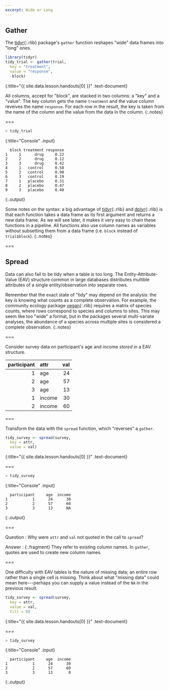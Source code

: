 ```yaml
---
excerpt: Wide or Long
---
```


## Gather

The [tidyr](){:.rlib} package's `gather` function reshapes "wide" data frames
into "long" ones.



~~~r
library(tidyr)
tidy_trial <- gather(trial,
  key = "treatment",
  value = "response",
  -block)
~~~
{:title="{{ site.data.lesson.handouts[0] }}" .text-document}


All columns, accept for "block", are stacked in two columns: a "key" and a
"value". The key column gets the name `treatment` and the value column reveives
the name `response`. For each row in the result, the key is taken from the name
of the column and the value from the data in the column.
{:.notes}

===



~~~r
> tidy_trial
~~~
{:title="Console" .input}


~~~
  block treatment response
1     1      drug     0.22
2     2      drug     0.12
3     3      drug     0.42
4     1   control     0.58
5     2   control     0.98
6     3   control     0.19
7     1   placebo     0.31
8     2   placebo     0.47
9     3   placebo     0.40
~~~
{:.output}


Some notes on the syntax: a big advantage of [tidyr](){:.rlib} and
[dplyr](){:.rlib} is that each function takes a data frame as its first argument
and returns a new data frame. As we will see later, it makes it very easy to
chain these functions in a pipeline. All functions also use column names as
variables without subsetting them from a data frame (i.e. `block` instead of
`trial$block`).
{:.notes}

===

## Spread

Data can also fail to be tidy when a table is too long. The
Entity-Attribute-Value (EAV) structure common in large databases distributes
multible attributes of a single entity/observation into separate rows.

Remember that the exact state of "tidy" may depend on the analysis: the key is
knowing what counts as a complete observation. For example, the community
ecology package [vegan](){:.rlib} requires a matrix of species counts, where
rows correspond to species and columns to sites. This may seem like too "wide" a
format, but in the packages several multi-variate analyses, the abundance of a
species across multiple sites is considered a complete observation.
{:.notes}

===

Consider survey data on participant's age and income *stored* in a EAV
structure.



| participant|attr   | val|
|-----------:|:------|---:|
|           1|age    |  24|
|           2|age    |  57|
|           3|age    |  13|
|           1|income |  30|
|           2|income |  60|



===

Transform the data with the `spread` function, which "reverses" a `gather`.



~~~r
tidy_survey <- spread(survey,
  key = attr,
  value = val)
~~~
{:title="{{ site.data.lesson.handouts[0] }}" .text-document}


===



~~~r
> tidy_survey
~~~
{:title="Console" .input}


~~~
  participant     age  income
1           1      24      30
2           2      57      60
3           3      13      NA
~~~
{:.output}


===

Question
: Why were `attr` and `val` not quoted in the call to `spread`?

Answer
: {:.fragment} They refer to existing column names. In `gather`, quotes are used
to create new column names.

===

One difficulty with EAV tables is the nature of missing data; an entire row
rather than a single cell is missing. Think about what "missing data" could mean
here---perhaps you can supply a value instead of the `NA` in the previous
result.



~~~r
tidy_survey <- spread(survey,
  key = attr,
  value = val,
  fill = 0)
~~~
{:title="{{ site.data.lesson.handouts[0] }}" .text-document}


===



~~~r
> tidy_survey
~~~
{:title="Console" .input}


~~~
  participant     age  income
1           1      24      30
2           2      57      60
3           3      13       0
~~~
{:.output}


